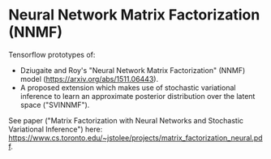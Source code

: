 # Neural Network Matrix Factorization (NNMF)
Tensorflow prototypes of:
* Dziugaite and Roy's "Neural Network Matrix Factorization" (NNMF) model (https://arxiv.org/abs/1511.06443).
* A proposed extension which makes use of stochastic variational inference to learn an approximate posterior distribution over the latent space ("SVINNMF").

See paper ("Matrix Factorization with Neural Networks and Stochastic Variational Inference") here: https://www.cs.toronto.edu/~jstolee/projects/matrix_factorization_neural.pdf.
